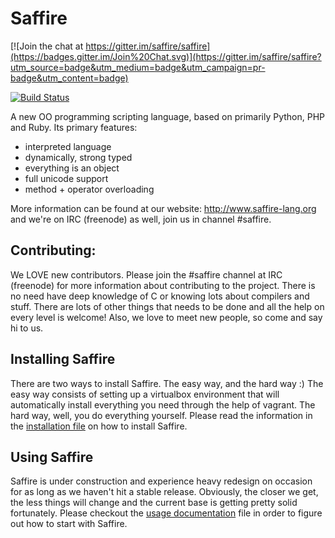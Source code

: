 Saffire
=======

[![Join the chat at https://gitter.im/saffire/saffire](https://badges.gitter.im/Join%20Chat.svg)](https://gitter.im/saffire/saffire?utm_source=badge&utm_medium=badge&utm_campaign=pr-badge&utm_content=badge)

[![Build Status](https://travis-ci.org/saffire/saffire.png)](https://travis-ci.org/saffire/saffire)

A new OO programming scripting language, based on primarily Python, PHP and Ruby. Its primary features:

- interpreted language
- dynamically, strong typed
- everything is an object
- full unicode support
- method + operator overloading

More information can be found at our website: http://www.saffire-lang.org and we're on IRC (freenode) as well, join us
in channel \#saffire.


Contributing:
-------------
We LOVE new contributors. Please join the \#saffire channel at IRC (freenode) for more information about contributing
to the project. There is no need have deep knowledge of C or knowing lots about compilers and stuff. There are lots of
other things that needs to be done and all the help on every level is welcome! Also, we love to meet new people, so
come and say hi to us.


Installing Saffire
------------------
There are two ways to install Saffire. The easy way, and the hard way :) The easy way consists of setting up a
virtualbox environment that will automatically install everything you need through the help of vagrant. The hard way,
well, you do everything yourself. Please read the information in the [installation file](documentation/Installation.md)
on how to install Saffire.


Using Saffire
-------------
Saffire is under construction and experience heavy redesign on occasion for as long as we haven't hit a stable release.
Obviously, the closer we get, the less things will change and the current base is getting pretty solid fortunately.
Please checkout the [usage documentation](documentation/Usage.md) file in order to figure out how to start with Saffire.
